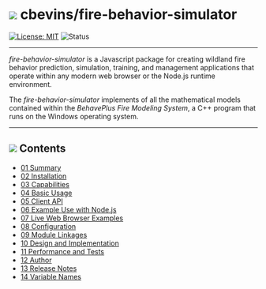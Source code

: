 #  ![](favicon.png) cbevins/fire-behavior-simulator

[![License: MIT](https://img.shields.io/badge/License-MIT-green.svg)](https://opensource.org/licenses/MIT) ![Status](https://github.com/cbevins/fire-behavior-simulator/actions/workflows/nodejs.yml/badge.svg)

---

*fire-behavior-simulator* is a Javascript package for creating wildland fire behavior prediction, simulation, training, and management applications that operate within any modern web browser or the Node.js runtime environment.

The *fire-behavior-simulator* implements of all the mathematical models contained within the *BehavePlus Fire Modeling System*, a C++ program that runs on the Windows operating system.

---

## ![](favicon.png) Contents
- [01 Summary](./docs/01_Summary.md)
- [02 Installation](./docs/02_Installation.md)
- [03 Capabilities](./docs/03_Capabilities.md)
- [04 Basic Usage](./docs/04_BasicUsage.md)
- [05 Client API](./docs/05_ClientAPI.md)
- [06 Example Use with Node.js](./docs/06_ExampleUseWithNodeJs.md)
- [07 Live Web Browser Examples](./docs/07_LiveWebBrowserExamples.md)
- [08 Configuration](./docs/08_Configuration.md)
- [09 Module Linkages](./docs/09_ModuleLinakges.md)
- [10 Design and Implementation](./docs/10_DesignImplementation.md)
- [11 Performance and Tests](./docs/11_PerformanceTests.md)
- [12 Author](./docs/12_Author.md)
- [13 Release Notes](./docs/13_RELEASE_NOTES.md)
- [14 Variable Names](./docs/14_VariableNames.md)
